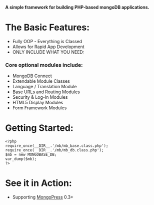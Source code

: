 **A simple framework for building PHP-based mongoDB applications.**

# The Basic Features:
* Fully OOP - Everything is Classed
* Allows for Rapid App Development
* ONLY INCLUDE WHAT YOU NEED:

### Core optional modules include:
* MongoDB Connect
* Extendable Module Classes
* Language / Translation Module
* Base URLs and Routing Modules
* Security & Log-In Modules
* HTML5 Display Modules
* Form Framework Modules

# Getting Started:
	<?php
	require_once(__DIR__.'/mb/mb_base.class.php');
	require_once(__DIR__.'/mb/mb_db.class.php');
	$mb = new MONGOBASE_DB;
	var_dump($mb);
	?>

# See it in Action:
* Supporting [MongoPress](http://mongopress.org) 0.3+